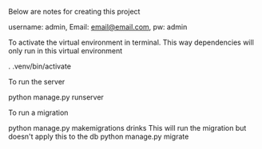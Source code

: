 
Below are notes for creating this project

username: admin, Email: email@email.com, pw: admin

To activate the virtual environment in terminal. This way dependencies will only run in this virtual environment


 <p>. .venv/bin/activate</p>

To run the server

 <p>python manage.py runserver</p>

To run a migration

python manage.py makemigrations drinks
This will run the migration but doesn't apply this to the db 
python manage.py migrate


